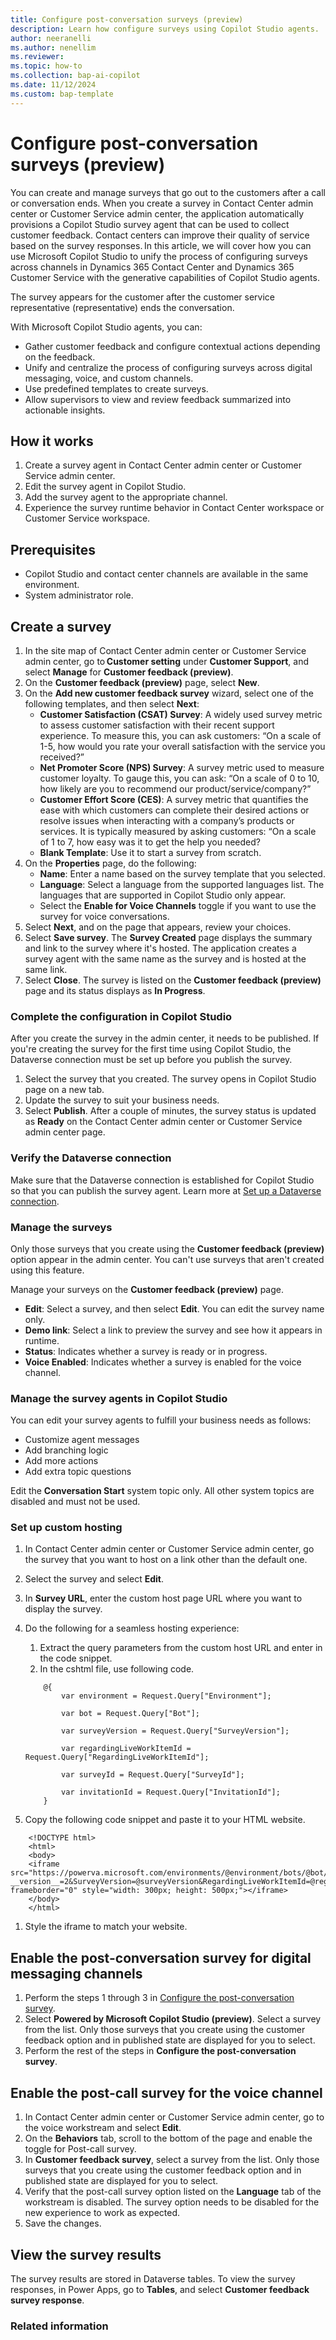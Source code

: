 ```yaml
---
title: Configure post-conversation surveys (preview)
description: Learn how configure surveys using Copilot Studio agents.
author: neeranelli
ms.author: nenellim
ms.reviewer:
ms.topic: how-to
ms.collection: bap-ai-copilot
ms.date: 11/12/2024
ms.custom: bap-template
---
```


# Configure post-conversation surveys (preview)


You can create and manage surveys that go out to the customers after a call or conversation ends. When you create a survey in Contact Center admin center or Customer Service admin center, the application automatically provisions a Copilot Studio survey agent that can be used to collect customer feedback. Contact centers can improve their quality of service based on the survey responses. In this article, we will cover how you can use Microsoft Copilot Studio to unify the process of configuring surveys across channels in Dynamics 365 Contact Center and Dynamics 365 Customer Service with the generative capabilities of Copilot Studio agents.


The survey appears for the customer after the customer service representative (representative) ends the conversation.
 
With Microsoft Copilot Studio agents, you can:
- Gather customer feedback and configure contextual actions depending on the feedback.
- Unify and centralize the process of configuring surveys across digital messaging, voice, and custom channels.
- Use predefined templates to create surveys.
- Allow supervisors to view and review feedback summarized into actionable insights.

## How it works

1. Create a survey agent in Contact Center admin center or Customer Service admin center.
1. Edit the survey agent in Copilot Studio.
1. Add the survey agent to the appropriate channel.
1. Experience the survey runtime behavior in Contact Center workspace or Customer Service workspace.

## Prerequisites

- Copilot Studio and contact center channels are available in the same environment.
- System administrator role.

## Create a survey

1. In the site map of Contact Center admin center or Customer Service admin center, go to **Customer setting** under **Customer Support**, and select **Manage** for **Customer feedback (preview)**.
1. On the **Customer feedback (preview)** page, select **New**.
1. On the **Add new customer feedback survey** wizard, select one of the following templates, and then select **Next**:
    - **Customer Satisfaction (CSAT) Survey**: A widely used survey metric to assess customer satisfaction with their recent support experience. To measure this, you can ask customers: “On a scale of 1-5, how would you rate your overall satisfaction with the service you received?”
    - **Net Promoter Score (NPS) Survey**: A survey metric used to measure customer loyalty. To gauge this, you can ask: “On a scale of 0 to 10, how likely are you to recommend our product/service/company?” 
    - **Customer Effort Score (CES)**: A survey metric that quantifies the ease with which customers can complete their desired actions or resolve issues when interacting with a company’s products or services. It is typically measured by asking customers: “On a scale of 1 to 7, how easy was it to get the help you needed?
    - **Blank Template**: Use it to start a survey from scratch. 
1. On the **Properties** page, do the following:
    - **Name**: Enter a name based on the survey template that you selected.
    - **Language**: Select a language from the supported languages list. The languages that are supported in Copilot Studio only appear.
    - Select the **Enable for Voice Channels** toggle if you want to use the survey for voice conversations.
1. Select **Next**, and on the page that appears, review your choices.
1. Select **Save survey**. The **Survey Created** page displays the summary and link to the survey where it's hosted. The application creates a survey agent with the same name as the survey and is hosted at the same link.
1. Select **Close**. The survey is listed on the **Customer feedback (preview)** page and its status displays as **In Progress**.

### Complete the configuration in Copilot Studio

After you create the survey in the admin center, it needs to be published. If you're creating the survey for the first time using Copilot Studio, the Dataverse connection must be set up before you publish the survey.

1. Select the survey that you created. The survey opens in Copilot Studio page on a new tab. 
1. Update the survey to suit your business needs. 
1. Select **Publish**. After a couple of minutes, the survey status is updated as **Ready** on the Contact Center admin center or Customer Service admin center page.

### Verify the Dataverse connection

Make sure that the Dataverse connection is established for Copilot Studio so that you can publish the survey agent. Learn more at [Set up a Dataverse connection](/power-apps/maker/data-platform/create-connection-reference).

### Manage the surveys

Only those surveys that you create using the **Customer feedback (preview)** option appear in the admin center. You can't use surveys that aren't created using this feature.

Manage your surveys on the **Customer feedback (preview)** page.
- **Edit**: Select a survey, and then select **Edit**. You can edit the survey name only.
- **Demo link**: Select a link to preview the survey and see how it appears in runtime.
- **Status**: Indicates whether a survey is ready or in progress.
- **Voice Enabled**: Indicates whether a survey is enabled for the voice channel.

### Manage the survey agents in Copilot Studio

You can edit your survey agents to fulfill your business needs as follows:
- Customize agent messages
- Add branching logic
- Add more actions
- Add extra topic questions

Edit the **Conversation Start** system topic only. All other system topics are disabled and must not be used.

### Set up custom hosting

1. In Contact Center admin center or Customer Service admin center, go the survey that you want to host on a link other than the default one.
1. Select the survey and select **Edit**.
1. In **Survey URL**, enter the custom host page URL where you want to display the survey.
1. Do the following for a seamless hosting experience:
    1. Extract the query parameters from the custom host URL and enter in the code snippet.
    1. In the cshtml file, use following code.

    ```
        @{ 
            var environment = Request.Query["Environment"]; 
        
            var bot = Request.Query["Bot"]; 
        
            var surveyVersion = Request.Query["SurveyVersion"]; 
        
            var regardingLiveWorkItemId = Request.Query["RegardingLiveWorkItemId"]; 
        
            var surveyId = Request.Query["SurveyId"]; 
        
            var invitationId = Request.Query["InvitationId"]; 
        } 
    ```

1. Copy the following code snippet and paste it to your HTML website.
   
``` 
    <!DOCTYPE html>
    <html>
    <body> 
    <iframe src="https://powerva.microsoft.com/environments/@environment/bots/@bot/webchat?__version__=2&SurveyVersion=@surveyVersion&RegardingLiveWorkItemId=@regardingLiveWorkItemId&SurveyId=@surveyId&InvitationId=@invitationId" frameborder="0" style="width: 300px; height: 500px;"></iframe> 
    </body> 
    </html>  
```
1. Style the iframe to match your website.

## Enable the post-conversation survey for digital messaging channels

1. Perform the steps 1 through 3 in [Configure the post-conversation survey](/dynamics365/customer-service/administer/configure-post-conversation-survey#configure-the-post-conversation-survey).
1. Select **Powered by Microsoft Copilot Studio (preview)**. Select a survey from the list. Only those surveys that you create using the customer feedback option and in published state are displayed for you to select.
1. Perform the rest of the steps in **Configure the post-conversation survey**.

## Enable the post-call survey for the voice channel

1. In Contact Center admin center or Customer Service admin center, go to the voice workstream and select **Edit**. 
1. On the **Behaviors** tab, scroll to the bottom of the page and enable the toggle for Post-call survey.
1. In **Customer feedback survey**, select a survey from the list. Only those surveys that you create using the customer feedback option and in published state are displayed for you to select.
1. Verify that the post-call survey option listed on the **Language** tab of the workstream is disabled. The survey option needs to be disabled for the new experience to work as expected.
1. Save the changes.

## View the survey results

The survey results are stored in Dataverse tables. To view the survey responses, in Power Apps, go to **Tables**, and select **Customer feedback survey response**.

### Related information


